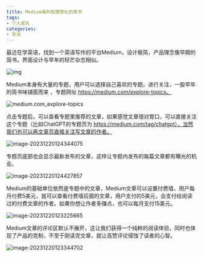 ```yaml
---
title: Medium海外版理想化的简书
tags:
- 个人成长
categories:
- 杂谈
---
```


最近在学英语，找到一个英语写作的平台Medium，设计极简，产品理念像早期的简书，界面设计与早年的轻芒杂志相似。

![img](https://cdn.fangyuanxiaozhan.com/assets/1703047613290MbNcFMBb.png)

Medium本身有大量的专题，用户可以选择自己喜欢的专题，进行关注，一股早年的简书味铺面而来 ，专题网址 https://medium.com/explore-topics。

![medium.com_explore-topics](https://cdn.fangyuanxiaozhan.com/assets/1703047166882MsiiwbG0.png)



点击专题后，可以查看专题里推荐的文章，如果感觉文章很对胃口，可以直接关注这个专题（比如ChatGPT的专题页为 https://medium.com/tag/chatgpt），当然我们也可以再文章页直接关注写文章的作者。



![image-20231220124344075](https://cdn.fangyuanxiaozhan.com/assets/1703047426224WQaZ6cTC.png)

专题页底部也会显示最新发布的文章，这样让专题内发布的每篇文章都有曝光的机会。



![image-20231220124427857](https://cdn.fangyuanxiaozhan.com/assets/1703047470123ZM08j2Gn.png)

Medium的基础单位依然是专题中的文章，Medium文章可以设置付费墙，用户每月付费5美元，就可以查看付费墙后面的文章，用户支付的5美元，会支付给阅读过的付费文章的作者。如果你想让作者多赚点，也可以每月支付15美元。



![image-20231220123225665](https://cdn.fangyuanxiaozhan.com/assets/1703046748291kzcCTKzP.png)



Medium文章的评论区默认不展开，这让我们获得一个纯粹的阅读体验，同时也体现了产品的克制，不至于刚读完文章，就让高赞评论侵蚀了读者的心智。



![image-20231220123344702](https://cdn.fangyuanxiaozhan.com/assets/1703046826832JQSXEyse.png)

